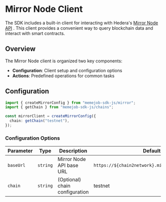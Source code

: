 # Mirror Node Client

The SDK includes a built-in client for interacting with Hedera's [Mirror Node API](https://docs.hedera.com/hedera/sdks-and-apis/rest-api) . This client provides a convenient way to query blockchain data and interact with smart contracts.

## Overview

The Mirror Node client is organized two key components:

- **Configuration**: Client setup and configuration options
- **Actions**: Predefined operations for common tasks

## Configuration

```typescript
import { createMirrorConfig } from "memejob-sdk-js/mirror";
import { getChain } from "memejob-sdk-js/chains";

const mirrorClient = createMirrorConfig({
  chain: getChain("testnet"),
});
```

### Configuration Options

| Parameter | Type     | Description                    | Default                                          |
| --------- | -------- | ------------------------------ | ------------------------------------------------ |
| `baseUrl` | `string` | Mirror Node API base URL       | `https://${chain2network}.mirrornode.hedera.com` |
| `chain`   | `string` | (Optional) chain configuration | testnet                                          |